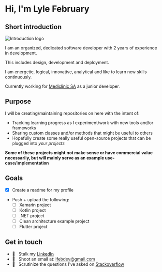 # Hi, I'm Lyle February

## Short introduction

![Introduction logo](https://i.ibb.co/ys5PVkq/Software-developer.png "The only constant in the technology industry is change - Marc Benioff")

I am an organized, dedicated software developer with 2 years of experience in development.

This includes design, development and deployment.

I am energetic, logical, innovative, analytical and like to learn new skills continuously.

Currently working for [Mediclinic SA](https://www.mediclinic.co.za/) as a junior developer.

## Purpose

I will be creating/maintaining repositories on here with the intent of:

- Tracking learning progress as I experiment/work with new tools and/or frameworks
- Sharing custom classes and/or methods that might be useful to others
- Hopefully create some really useful open-source projects that can be plugged into *your projects*

**Some of these projects might not make sense or have commercial value necessarily, but will mainly serve as an example use-case/implementation**

## Goals

- [X] Create a readme for my profile
- Push + upload the following:
  - [ ] Xamarin project
  - [ ] Kotlin project
  - [ ] .NET project
  - [ ] Clean architecture example project
  - [ ] Flutter project

## Get in touch

- 👔 &nbsp; Stalk my [LinkedIn](https://za.linkedin.com/in/lyle-february-7264561ab)
- 📧 &nbsp; Shoot an email at: lfebdev@gmail.com
- 👀 &nbsp; Scrutinize the questions I've asked on [Stackoverflow](https://stackoverflow.com/users/17294807/lyle-february)
